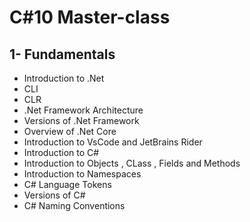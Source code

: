 # C#10 Master-class

 ## 1- Fundamentals 
 - Introduction to .Net
 - CLI 
 - CLR
 - .Net Framework Architecture
 - Versions of .Net Framework
 - Overview of .Net Core 
 - Introduction to VsCode and JetBrains Rider 
 - Introduction to C# 
 - Introduction to Objects , CLass , Fields and Methods 
 - Introduction to Namespaces
 - C# Language Tokens 
 - Versions of C#
 - C# Naming Conventions